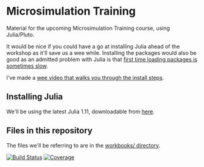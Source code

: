 # Microsimulation Training

Material for the upcoming Microsimulation Training course, using Julia/Pluto.

It would be nice if you could have a go at installing Julia ahead of the workshop as it'll save us a wee while. Installing the packages would also be good
as an admitted problem with Julia is that [first time loading packages is sometimes slow](https://discourse.julialang.org/t/taking-ttfx-seriously-can-we-make-common-packages-faster-to-load-and-use/74949?page=2).

I've made a [wee video that walks you through the install steps](https://virtual-worlds.scot/imaworkshop/ima-julia-intro.mp4).

## Installing Julia

We'll be using the latest Julia 1.11, downloadable from [here](https://julialang.org/downloads/).

## Files in this repository

The files we'll be referring to are in the [workbooks/ directory](https://github.com/grahamstark/MicrosimTraining/tree/main/workbooks). 


[![Build Status](https://github.com/grahamstark/MicrosimTraining.jl/actions/workflows/CI.yml/badge.svg?branch=main)](https://github.com/grahamstark/MicrosimTraining.jl/actions/workflows/CI.yml?query=branch%3Amain)
[![Coverage](https://codecov.io/gh/grahamstark/MicrosimTraining.jl/branch/main/graph/badge.svg)](https://codecov.io/gh/grahamstark/MicrosimTraining.jl)
